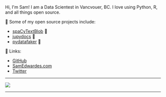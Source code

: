 Hi, I'm Sam! I am a Data Scientest in Vancvouer, BC. I love using Python, R, and all things open source.

🌱 Some of my open source projects include:

- [spaCyTextBlob](https://github.com/SamEdwardes/spaCyTextBlob) 🐍
- [jupydocs](https://github.com/SamEdwardes/jupydocs) 🐍
- [pydatafaker](https://github.com/SamEdwardes/pydatafaker) 🐍

💬 Links:

- [GitHub](https://github.com/SamEdwardes)
- [SamEdwardes.com](https://samedwardes.com/)
- [Twitter](https://twitter.com/TheReaLSamlam)

<hr>

<p align="left">
  <img src="https://github-readme-stats.vercel.app/api?username=samedwardes&show_icons=true"/>
</p>

<hr>

<!--
**SamEdwardes/SamEdwardes** is a ✨ _special_ ✨ repository because its `README.md` (this file) appears on your GitHub profile.

Here are some ideas to get you started:

- 🔭 I’m currently working on ...
- 🌱 I’m currently learning ...
- 👯 I’m looking to collaborate on ...
- 🤔 I’m looking for help with ...
- 💬 Ask me about ...
- 📫 How to reach me: ...
- 😄 Pronouns: ...
- ⚡ Fun fact: ...
-->
